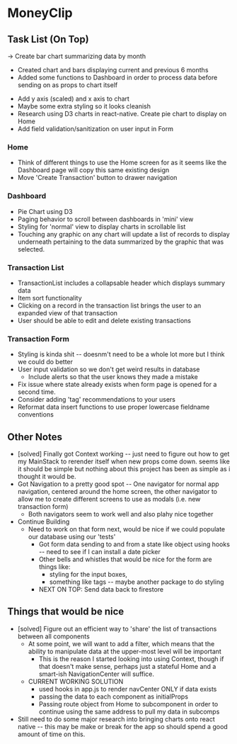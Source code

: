 # MoneyClip

## Task List (On Top)
-> Create bar chart summarizing data by month<br>
  + Created chart and bars displaying current and previous 6 months<br>
  + Added some functions to Dashboard in order to process data before sending on as props to chart itself<br>
  - Add y axis (scaled) and x axis to chart<br>
  - Maybe some extra styling so it looks cleanish<br>
- Research using D3 charts in react-native.  Create pie chart to display on Home<br>
- Add field validation/sanitization on user input in Form<br>

### Home
- Think of different things to use the Home screen for as it seems like the Dashboard page will copy this same existing design
- Move 'Create Transaction' button to drawer navigation

### Dashboard
- Pie Chart using D3
- Paging behavior to scroll between dashboards in 'mini' view
- Styling for 'normal' view to display charts in scrollable list
- Touching any graphic on any chart will update a list of records to display underneath pertaining to the data summarized by the graphic that was selected.

### Transaction List
- TransactionList includes a collapsable header which displays summary data
- Item sort functionality
- Clicking on a record in the transaction list brings the user to an expanded view of that transaction
- User should be able to edit and delete existing transactions

### Transaction Form
- Styling is kinda shit -- doesnm't need to be a whole lot more but I think we could do better
- User input validation so we don't get weird results in database
  - Include alerts so that the user knows they made a mistake
- Fix issue where state already exists when form page is opened for a second time.
- Consider adding 'tag' recommendations to your users
- Reformat data insert functions to use proper lowercase fieldname conventions

## Other Notes
- [solved] Finally got Context working -- just need to figure out how to get my MainStack to rerender itself when new props come down. seems like it should be simple but nothing about this project has been as simple as i thought it would be.
- Got Navigation to a pretty good spot -- One navigator for normal app navigation, centered around the home screen, the other navigator to allow me to create different screens to use as modals (i.e. new transaction form)
  -  Both navigators seem to work well and also plahy nice together
- Continue Building
  - Need to work on that form next, would be nice if we could populate our database using our 'tests'
    - Got form data sending to and from a state like object using hooks -- need to see if I can install a date picker
    - Other bells and whistles that would be nice for the form are things like:
       - styling for the input boxes,
       - something like tags -- maybe another package to do styling
    - NEXT ON TOP: Send data back to firestore

## Things that would be nice
- [solved] Figure out an efficient way to 'share' the list of transactions between all components
   - At some point, we will want to add a filter, which means that the ability to manipulate data at the upper-most level will be important
     - This is the reason I started looking into using Context, though if that doesn't make sense, perhaps just a stateful Home and a smart-ish NavigationCenter will suffice.
  - CURRENT WORKING SOLUTION
      - used hooks in app.js to render navCenter ONLY if data exists
      - passing the data to each component as initialProps
      - Passing route object from Home to subcomponent in order to continue using the same address to pull my data in subcomps
- Still need to do some major research into bringing charts onto react native -- this may be make or break for the app so should spend a good amount of time on this.
